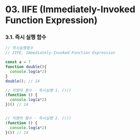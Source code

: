# 03. IIFE (Immediately-Invoked Function Expression)

### 3.1. 즉시 실행 함수

```js
// 즉시실행함수
// IIFE, Immediately-Invoked Function Expression

const a = 7
function double(){
  console.log(a*2)
}
double(); // 14

// 익명의 함수 - 즉시실행 1. ()()
(function () {
  console.log(a*2)
})() // 14


// 익명의 함수 - 즉시실행 2. (())
(function () {
  console.log(a*2)
}()) // 14

```

